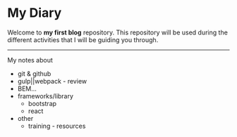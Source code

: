# My Diary

Welcome to **my first blog** repository. This repository will be used during the different activities that I will be guiding you through.
***
My notes about
 * git & github
 * gulp||webpack - review
 * BEM...
 * frameworks/library
   * bootstrap
   * react
 * other
   * training - resources